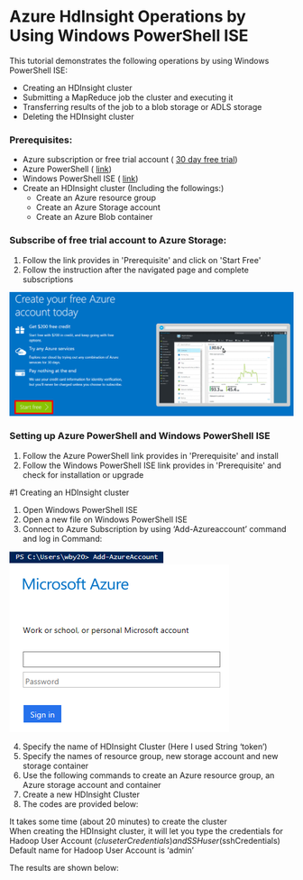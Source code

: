 # Azure HdInsight Operations by Using Windows PowerShell ISE

This tutorial demonstrates the following operations by using Windows PowerShell ISE:

- Creating an HDInsight cluster
- Submitting a MapReduce job the cluster and executing it
- Transferring results of the job to a blob storage or ADLS storage
- Deleting the HDInsight cluster


### Prerequisites:

- Azure subscription or free trial account ( [30 day free trial](https://azure.microsoft.com/en-us/pricing/free-trial/))
- Azure PowerShell ( [link](https://github.com/Azure/azure-powershell/releases/download/v3.6.0-February2017/azure-powershell.3.6.0.msi))
- Windows PowerShell ISE ( [link](https://www.microsoft.com/en-us/search/DownloadResults.aspx?q=%22windows%20management%20framework%22%20PowerShell&amp;sortby=Relevancy~Descending))
- Create an HDInsight cluster (Including the followings:)
  -	Create an Azure resource group
  -	Create an Azure Storage account
  -	Create an Azure Blob container


### Subscribe of free trial account to Azure Storage:

1. Follow the link provides in &#39;Prerequisite&#39; and click on &#39;Start Free&#39;
2. Follow the instruction after the navigated page and complete subscriptions

![alt text](https://raw.githubusercontent.com/BoyangW/AzureStorage-Tutorial/master/Prompt%20One/Pictures/1.png "1")

### Setting up Azure PowerShell and Windows PowerShell ISE

1. Follow the Azure PowerShell link provides in &#39;Prerequisite&#39; and install
2. Follow the Windows PowerShell ISE link provides in &#39;Prerequisite&#39; and check for installation or upgrade

#1 Creating an HDInsight cluster

1. Open Windows PowerShell ISE
2. Open a new file on Windows PowerShell ISE
3. Connect to Azure Subscription by using ‘Add-Azureaccount’ command and log in 
Command: 

![alt text](https://raw.githubusercontent.com/BoyangW/AzureStorage-Tutorial/master/Prompt%20Two/Pictures/1.png "1")
![alt text](https://raw.githubusercontent.com/BoyangW/AzureStorage-Tutorial/master/Prompt%20Two/Pictures/2.png "2")

4. Specify the name of HDInsight Cluster (Here I used String ‘token’)
5. Specify the names of resource group, new storage account and new storage container
6. Use the following commands to create an Azure resource group, an Azure storage account and container
7. Create a new HDInsight Cluster 
8. The codes are provided below:

It takes some time (about 20 minutes) to create the cluster <br>
When creating the HDInsight cluster, it will let you type the credentials for Hadoop User Account ($cluseterCredentials) and SSH user ($sshCredentials) <br>
Default name for Hadoop User Account is ‘admin’ <br>

The results are shown below:

